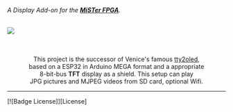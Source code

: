 *A Display Add-on for the **[MiSTer FPGA]**.*

<br>
<img src = pictures/oled_tft.gif align = left>
<br><br><br>

<div align = right>
<div align = center>

This project is the successor of Venice's famous [tty2oled](https://github.com/venice1200/MiSTer_tty2oled/), <br>
based on a ESP32 in Arduino MEGA format and a appropriate <br>
8-bit-bus **TFT** display as a shield. This setup can play <br>
JPG pictures and MJPEG videos from SD card, optional Wifi.

</div>
</div>

---
[![Badge License]][License]
<!----------------------------------------------------------------------------->

[MiSTer FPGA]: https://github.com/MiSTer-devel

